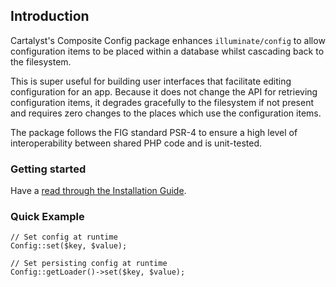 ## Introduction

Cartalyst's Composite Config package enhances `illuminate/config` to allow configuration items to be placed within a database whilst cascading back to the filesystem.

This is super useful for building user interfaces that facilitate editing configuration for an app. Because it does not change the API for retrieving configuration items, it degrades gracefully to the filesystem if not present and requires zero changes to the places which use the configuration items.

The package follows the FIG standard PSR-4 to ensure a high level of interoperability between shared PHP code and is unit-tested.

### Getting started

Have a [read through the Installation Guide](#installation).

### Quick Example

	// Set config at runtime
	Config::set($key, $value);

	// Set persisting config at runtime
	Config::getLoader()->set($key, $value);

